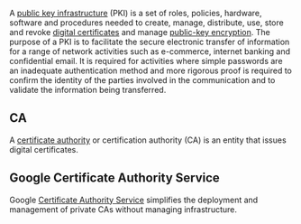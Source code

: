 
A [public key infrastructure](https://www.ssh.com/pki/) (PKI) is a set of roles, policies, hardware, software and procedures needed to create, manage, distribute, use, store and revoke [digital certificates](https://en.wikipedia.org/wiki/Public_key_certificate) and manage [public-key encryption](https://en.wikipedia.org/wiki/Public-key_cryptography). The purpose of a PKI is to facilitate the secure electronic transfer of information for a range of network activities such as e-commerce, internet banking and confidential email. It is required for activities where simple passwords are an inadequate authentication method and more rigorous proof is required to confirm the identity of the parties involved in the communication and to validate the information being transferred.

## CA

A [certificate authority](https://en.wikipedia.org/wiki/Certificate_authority) or certification authority (CA) is an entity that issues digital certificates. 

## Google Certificate Authority Service

Google [Certificate Authority Service](https://cloud.google.com/certificate-authority-service) simplifies the deployment and management of private CAs without managing infrastructure.

